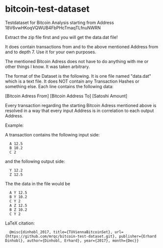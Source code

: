 # bitcoin-test-dataset
Testdataset for Bitcoin Analysis starting from Address 18V6vwHKoqVQWUB4FbPHcTmaqTLfnuNWRN

Extract the zip file first and you will get the data.dat file!

It does contain transactions from and to the above mentioned Address from and to depth 7. Use it for your own purposes.

The mentioned Bitcoin Adress does not have to do anything with me or other things I know. It was taken arbitrary. 

The format of the Dataset is the following. It is one file named "data.dat" which is a text file. It does NOT contain any Transaction Hashes
or something else. Each line contains the following data:

  [Bitcoin Adress From] [Bitcoin Address To] [Satoshi Amount]

Every transaction regarding the starting Bitcoin Adress mentioned above is resolved in a way that every input Address is in correlation to each output Address. 

Example:

A transaction contains the following input side:
```
  A 12.5
  B 10.2
  C 2
```

and the following output side:
```
  Y 12.2
  Z 12.5
```
The the data in the file would be
```
  A Y 12.5
  B Y 10.2
  C Y 2
  A Z 12.5
  B Z 10.2
  C Y 2
```
LaTeX citation:
```
  @misc{dinhobl_2017, title={TUViennaBitcoinSet}, url={https://github.com/mrqc/bitcoin-test-dataset.git}, publisher={Erhard Dinhobl}, author={Dinhobl, Erhard}, year={2017}, month={Dec}} 
```
